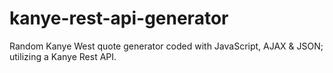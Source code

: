 # kanye-rest-api-generator
Random Kanye West quote generator coded with JavaScript, AJAX &amp; JSON; utilizing a Kanye Rest API.
